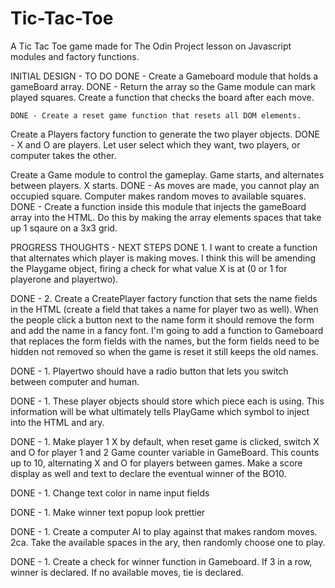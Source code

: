 # Tic-Tac-Toe

A Tic Tac Toe game made for The Odin Project lesson on Javascript modules and factory functions. 

INITIAL DESIGN - TO DO
DONE - Create a Gameboard module that holds a gameBoard array. 
    DONE - Return the array so the Game module can mark played squares. 
    Create a function that checks the board after each move. 
        
    DONE - Create a reset game function that resets all DOM elements. 

Create a Players factory function to generate the two player objects.
    DONE - X and O are players. Let user select which they want, two players, or computer takes the other. 

Create a Game module to control the gameplay.
    Game starts, and alternates between players. X starts. 
       DONE - As moves are made, you cannot play an occupied square. 
        Computer makes random moves to available squares. 
    DONE - Create a function inside this module that injects the gameBoard array into the HTML. Do this by making the array elements spaces that take up 1 sqaure on a 3x3 grid. 


PROGRESS THOUGHTS - NEXT STEPS 
DONE 1. I want to create a function that alternates which player is making moves. I think this will be amending the Playgame object, firing a check for what value X is at (0 or 1 for playerone and playertwo). 

DONE - 2. Create a CreatePlayer factory function that sets the name fields in the HTML (create a field that takes a name for player two as well). When the people click a button next to the name form it should remove the form and add the name in a fancy font. I'm going to add a function to Gameboard that replaces the form fields with the names, but the form fields need to be hidden not removed so when the game is reset it still keeps the old names. 

DONE - 1. Playertwo should have a radio button that lets you switch between computer and human. 

DONE - 1. These player objects should store which piece each is using. This information will be what ultimately tells PlayGame which symbol to inject into the HTML and ary. 

DONE - 1. Make player 1 X by default, when reset game is clicked, switch X and O for player 1 and 2
    Game counter variable in GameBoard. This counts up to 10, alternating X and O for players between games. Make a score display as well and text to declare the eventual winner of the BO10. 

DONE - 1. Change text color in name input fields 

DONE - 1. Make winner text popup look prettier

DONE - 1. Create a computer AI to play against that makes random moves. 
        2ca. Take the available spaces in the ary, then randomly choose one to play.

DONE - 1. Create a check for winner function in Gameboard. 
    If 3 in a row, winner is declared. 
    If no available moves, tie is declared.
